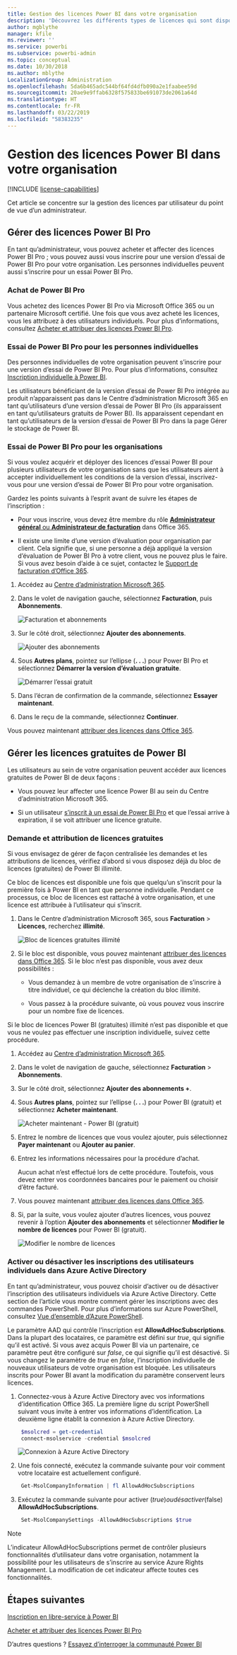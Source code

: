 ```yaml
---
title: Gestion des licences Power BI dans votre organisation
description: 'Découvrez les différents types de licences qui sont disponibles dans Power BI : licences gratuites, Power BI Pro et Power BI Premium.'
author: mgblythe
manager: kfile
ms.reviewer: ''
ms.service: powerbi
ms.subservice: powerbi-admin
ms.topic: conceptual
ms.date: 10/30/2018
ms.author: mblythe
LocalizationGroup: Administration
ms.openlocfilehash: 5da6b465adc544bf64fd4dfb090a2e1faabee59d
ms.sourcegitcommit: 20ae9e9ffab6328f575833be691073de2061a64d
ms.translationtype: HT
ms.contentlocale: fr-FR
ms.lasthandoff: 03/22/2019
ms.locfileid: "58383235"
---
```

# <a name="power-bi-licensing-in-your-organization"></a>Gestion des licences Power BI dans votre organisation

[!INCLUDE [license-capabilities](includes/license-capabilities.md)]

Cet article se concentre sur la gestion des licences par utilisateur du point de vue d’un administrateur.

## <a name="manage-power-bi-pro-licenses"></a>Gérer des licences Power BI Pro

En tant qu’administrateur, vous pouvez acheter et affecter des licences Power BI Pro ; vous pouvez aussi vous inscrire pour une version d’essai de Power BI Pro pour votre organisation. Les personnes individuelles peuvent aussi s’inscrire pour un essai Power BI Pro.

### <a name="purchasing-power-bi-pro"></a>Achat de Power BI Pro

Vous achetez des licences Power BI Pro via Microsoft Office 365 ou un partenaire Microsoft certifié. Une fois que vous avez acheté les licences, vous les attribuez à des utilisateurs individuels. Pour plus d’informations, consultez [Acheter et attribuer des licences Power BI Pro](service-admin-purchasing-power-bi-pro.md).

### <a name="power-bi-pro-trial-for-individuals"></a>Essai de Power BI Pro pour les personnes individuelles

Des personnes individuelles de votre organisation peuvent s’inscrire pour une version d’essai de Power BI Pro. Pour plus d’informations, consultez [Inscription individuelle à Power BI](service-self-service-signup-for-power-bi.md).

Les utilisateurs bénéficiant de la version d’essai de Power BI Pro intégrée au produit n’apparaissent pas dans le Centre d’administration Microsoft 365 en tant qu’utilisateurs d’une version d’essai de Power BI Pro (ils apparaissent en tant qu’utilisateurs gratuits de Power BI). Ils apparaissent cependant en tant qu’utilisateurs de la version d’essai de Power BI Pro dans la page Gérer le stockage de Power BI.

### <a name="power-bi-pro-trial-for-organizations"></a>Essai de Power BI Pro pour les organisations

Si vous voulez acquérir et déployer des licences d’essai Power BI pour plusieurs utilisateurs de votre organisation sans que les utilisateurs aient à accepter individuellement les conditions de la version d’essai, inscrivez-vous pour une version d’essai de Power BI Pro pour votre organisation.

Gardez les points suivants à l’esprit avant de suivre les étapes de l’inscription :

* Pour vous inscrire, vous devez être membre du rôle [**Administrateur général** ou **Administrateur de facturation**](https://support.office.com/article/about-office-365-admin-roles-da585eea-f576-4f55-a1e0-87090b6aaa9d) dans Office 365.

* Il existe une limite d’une version d’évaluation pour organisation par client. Cela signifie que, si une personne a déjà appliqué la version d’évaluation de Power BI Pro à votre client, vous ne pouvez plus le faire. Si vous avez besoin d’aide à ce sujet, contactez le [Support de facturation d’Office 365](https://support.office.microsoft.com/article/contact-support-for-business-products-admin-help-32a17ca7-6fa0-4870-8a8d-e25ba4ccfd4b?CorrelationId=552bbf37-214f-4202-80cb-b94240dcd671).

1. Accédez au [Centre d’administration Microsoft 365](https://portal.office.com/adminportal/home#/homepage).

1. Dans le volet de navigation gauche, sélectionnez **Facturation**, puis **Abonnements**.

   ![Facturation et abonnements](media/service-admin-licensing-organization/service-power-bi-pro-in-your-organization-05.png)

1. Sur le côté droit, sélectionnez **Ajouter des abonnements**.

   ![Ajouter des abonnements](media/service-admin-licensing-organization/service-power-bi-pro-in-your-organization-06.png)

1. Sous **Autres plans**, pointez sur l’ellipse (**. . .**) pour Power BI Pro et sélectionnez **Démarrer la version d’évaluation gratuite**.

   ![Démarrer l’essai gratuit](media/service-admin-licensing-organization/service-power-bi-pro-in-your-organization-07.png) 

1. Dans l’écran de confirmation de la commande, sélectionnez **Essayer maintenant**.

1. Dans le reçu de la commande, sélectionnez **Continuer**.

Vous pouvez maintenant [attribuer des licences dans Office 365](https://support.office.com/article/assign-licenses-to-users-in-office-365-for-business-997596b5-4173-4627-b915-36abac6786dc).

## <a name="manage-power-bi-free-licenses"></a>Gérer les licences gratuites de Power BI

Les utilisateurs au sein de votre organisation peuvent accéder aux licences gratuites de Power BI de deux façons :

* Vous pouvez leur affecter une licence Power BI au sein du Centre d’administration Microsoft 365.

* Si un utilisateur [s’inscrit à un essai de Power BI Pro](service-self-service-signup-for-power-bi.md) et que l’essai arrive à expiration, il se voit attribuer une licence gratuite.

### <a name="requesting-and-assigning-free-licenses"></a>Demande et attribution de licences gratuites

Si vous envisagez de gérer de façon centralisée les demandes et les attributions de licences, vérifiez d’abord si vous disposez déjà du bloc de licences (gratuites) de Power BI illimité.

Ce bloc de licences est disponible une fois que quelqu’un s’inscrit pour la première fois à Power BI en tant que personne individuelle. Pendant ce processus, ce bloc de licences est rattaché à votre organisation, et une licence est attribuée à l’utilisateur qui s’inscrit.

1. Dans le Centre d’administration Microsoft 365, sous **Facturation** > **Licences**, recherchez **illimité**.

    ![Bloc de licences gratuites illimité](media/service-admin-licensing-organization/unlimited-licenses.png)

1. Si le bloc est disponible, vous pouvez maintenant [attribuer des licences dans Office 365](https://support.office.com/article/assign-licenses-to-users-in-office-365-for-business-997596b5-4173-4627-b915-36abac6786dc). Si le bloc n’est pas disponible, vous avez deux possibilités :

    * Vous demandez à un membre de votre organisation de s’inscrire à titre individuel, ce qui déclenche la création du bloc illimité.

    * Vous passez à la procédure suivante, où vous pouvez vous inscrire pour un nombre fixe de licences.

Si le bloc de licences Power BI (gratuites) illimité n’est pas disponible et que vous ne voulez pas effectuer une inscription individuelle, suivez cette procédure.

1. Accédez au [Centre d’administration Microsoft 365](https://portal.office.com/admin/default.aspx).

1. Dans le volet de navigation de gauche, sélectionnez **Facturation** > **Abonnements**.

1. Sur le côté droit, sélectionnez **Ajouter des abonnements +**.

1. Sous **Autres plans**, pointez sur l’ellipse (**. . .**) pour Power BI (gratuit) et sélectionnez **Acheter maintenant**.

    ![Acheter maintenant - Power BI (gratuit)](media/service-admin-licensing-organization/buy-powerbi-free.png)

1. Entrez le nombre de licences que vous voulez ajouter, puis sélectionnez **Payer maintenant** ou **Ajouter au panier**.

1. Entrez les informations nécessaires pour la procédure d’achat.

    Aucun achat n’est effectué lors de cette procédure. Toutefois, vous devez entrer vos coordonnées bancaires pour le paiement ou choisir d’être facturé.

1. Vous pouvez maintenant [attribuer des licences dans Office 365](https://support.office.com/article/assign-licenses-to-users-in-office-365-for-business-997596b5-4173-4627-b915-36abac6786dc).

1. Si, par la suite, vous voulez ajouter d’autres licences, vous pouvez revenir à l’option **Ajouter des abonnements** et sélectionner **Modifier le nombre de licences** pour Power BI (gratuit).

    ![Modifier le nombre de licences](media/service-admin-licensing-organization/change-license-quantity.png)

### <a name="enable-or-disable-individual-user-sign-up-in-azure-active-directory"></a>Activer ou désactiver les inscriptions des utilisateurs individuels dans Azure Active Directory

En tant qu’administrateur, vous pouvez choisir d’activer ou de désactiver l’inscription des utilisateurs individuels via Azure Active Directory. Cette section de l’article vous montre comment gérer les inscriptions avec des commandes PowerShell. Pour plus d’informations sur Azure PowerShell, consultez [Vue d’ensemble d’Azure PowerShell](/powershell/azure/overview).

Le paramètre AAD qui contrôle l’inscription est **AllowAdHocSubscriptions**. Dans la plupart des locataires, ce paramètre est défini sur *true*, qui signifie qu’il est activé. Si vous avez acquis Power BI via un partenaire, ce paramètre peut être configuré sur *false*, ce qui signifie qu’il est désactivé. Si vous changez le paramètre de *true* en *false*, l’inscription individuelle de nouveaux utilisateurs de votre organisation est bloquée. Les utilisateurs inscrits pour Power BI avant la modification du paramètre conservent leurs licences.

1. Connectez-vous à Azure Active Directory avec vos informations d’identification Office 365. La première ligne du script PowerShell suivant vous invite à entrer vos informations d’identification. La deuxième ligne établit la connexion à Azure Active Directory.

    ```powershell
     $msolcred = get-credential
     connect-msolservice -credential $msolcred
    ```

   ![Connexion à Azure Active Directory](media/service-admin-licensing-organization/aad-signin.png)

1. Une fois connecté, exécutez la commande suivante pour voir comment votre locataire est actuellement configuré.

    ```powershell
     Get-MsolCompanyInformation | fl AllowAdHocSubscriptions
    ```
1. Exécutez la commande suivante pour activer ($true) ou désactiver ($false) **AllowAdHocSubscriptions**.

    ```powershell
     Set-MsolCompanySettings -AllowAdHocSubscriptions $true
    ```

> [!NOTE]
> L’indicateur AllowAdHocSubscriptions permet de contrôler plusieurs fonctionnalités d’utilisateur dans votre organisation, notamment la possibilité pour les utilisateurs de s’inscrire au service Azure Rights Management. La modification de cet indicateur affecte toutes ces fonctionnalités.

## <a name="next-steps"></a>Étapes suivantes

[Inscription en libre-service à Power BI](service-self-service-signup-for-power-bi.md)  

[Acheter et attribuer des licences Power BI Pro](service-admin-purchasing-power-bi-pro.md)

D’autres questions ? [Essayez d’interroger la communauté Power BI](http://community.powerbi.com/)